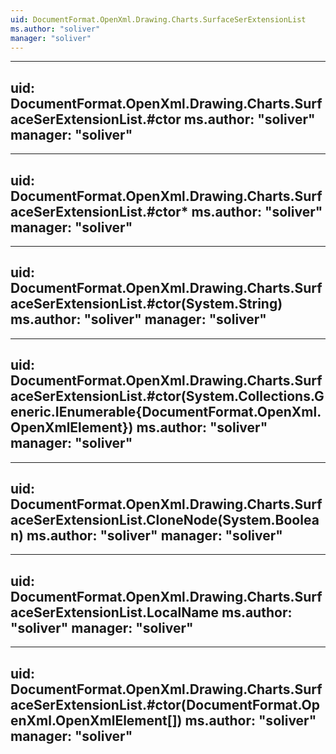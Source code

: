 ```yaml
---
uid: DocumentFormat.OpenXml.Drawing.Charts.SurfaceSerExtensionList
ms.author: "soliver"
manager: "soliver"
---
```


---
uid: DocumentFormat.OpenXml.Drawing.Charts.SurfaceSerExtensionList.#ctor
ms.author: "soliver"
manager: "soliver"
---

---
uid: DocumentFormat.OpenXml.Drawing.Charts.SurfaceSerExtensionList.#ctor*
ms.author: "soliver"
manager: "soliver"
---

---
uid: DocumentFormat.OpenXml.Drawing.Charts.SurfaceSerExtensionList.#ctor(System.String)
ms.author: "soliver"
manager: "soliver"
---

---
uid: DocumentFormat.OpenXml.Drawing.Charts.SurfaceSerExtensionList.#ctor(System.Collections.Generic.IEnumerable{DocumentFormat.OpenXml.OpenXmlElement})
ms.author: "soliver"
manager: "soliver"
---

---
uid: DocumentFormat.OpenXml.Drawing.Charts.SurfaceSerExtensionList.CloneNode(System.Boolean)
ms.author: "soliver"
manager: "soliver"
---

---
uid: DocumentFormat.OpenXml.Drawing.Charts.SurfaceSerExtensionList.LocalName
ms.author: "soliver"
manager: "soliver"
---

---
uid: DocumentFormat.OpenXml.Drawing.Charts.SurfaceSerExtensionList.#ctor(DocumentFormat.OpenXml.OpenXmlElement[])
ms.author: "soliver"
manager: "soliver"
---
